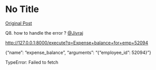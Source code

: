 # No Title

[Original Post](https://discourse.onlinedegree.iitm.ac.in/t/163247/24)

<p>Q8. how to handle the error ? <a class="mention" href="/u/jivraj">@Jivraj</a></p>
<p><a href="http://127.0.0.1:8000/execute?q=Expense+balance+for+emp+52094" class="onebox" target="_blank" rel="noopener nofollow ugc">http://127.0.0.1:8000/execute?q=Expense+balance+for+emp+52094</a></p>
<p>{“name”: “expense_balance”, “arguments”: “{“employee_id”: 52094}”}</p>
<p>TypeError: Failed to fetch</p>